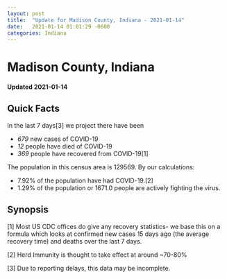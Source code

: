 ```yaml
---
layout: post
title:  "Update for Madison County, Indiana - 2021-01-14"
date:   2021-01-14 01:01:29 -0600
categories: Indiana
---
```


# Madison County, Indiana
#### Updated 2021-01-14

## Quick Facts

In the last 7 days[3] we project there have been
- *679* new cases of COVID-19
- *12* people have died of COVID-19
- *369* people have recovered from COVID-19[1]

The population in this census area is 129569. By our calculations:
- 7.92% of the population have had COVID-19.[2]
- 1.29% of the population or 1671.0 people are actively fighting the virus.

## Synopsis




[1] Most US CDC offices do give any recovery statistics- we base this on a formula which looks at confirmed new cases
15 days ago (the average recovery time) and deaths over the last 7 days.

[2] Herd Immunity is thought to take effect at around ~70-80%

[3] Due to reporting delays, this data may be incomplete.
 
    